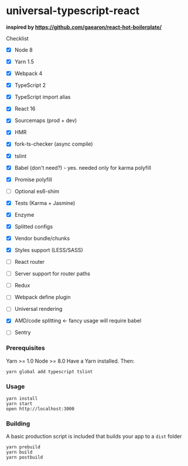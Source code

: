 universal-typescript-react
=====================

**inspired by https://github.com/gaearon/react-hot-boilerplate/**

Checklist
* [x] Node 8
* [x] Yarn 1.5
* [x] Webpack 4
* [x] TypeScript 2
* [x] TypeScript import alias
* [x] React 16
* [x] Sourcemaps (prod + dev)
* [x] HMR
* [x] fork-ts-checker (async compile)
* [x] tslint
* [x] Babel (don't need?) - yes. needed only for karma polyfill
* [x] Promise polyfill
* [ ] Optional es6-shim
* [x] Tests (Karma + Jasmine)
* [x] Enzyme
* [x] Splitted configs
* [x] Vendor bundle/chunks
* [x] Styles support (LESS/SASS)
* [ ] React router
* [ ] Server support for router paths
* [ ] Redux
* [ ] Webpack define plugin
* [ ] Universal rendering
* [x] AMD/code splitting <- fancy usage will require babel
* [ ] Sentry




### Prerequisites

Yarn >= 1.0
Node >= 8.0 
Have a Yarn installed. Then:

```
yarn global add typescript tslint
```

### Usage

```
yarn install
yarn start
open http://localhost:3000
```

### Building

A basic production script is included that builds your app to a `dist` folder

```
yarn prebuild
yarn build
yarn postbuild
```
